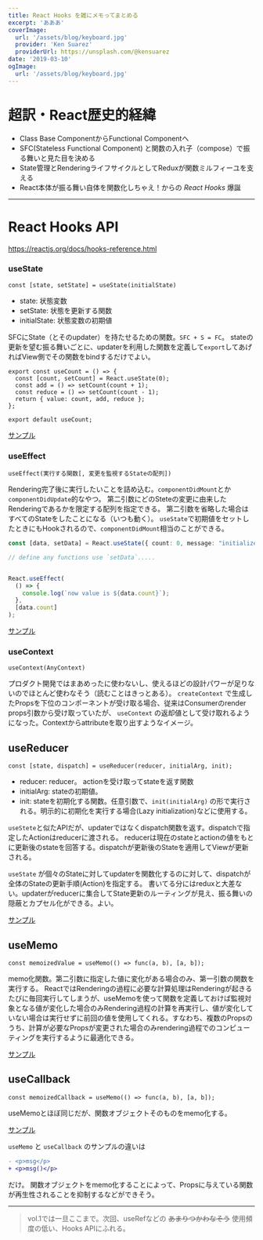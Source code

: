 ```yaml
---
title: React Hooks を雑にメモってまとめる
excerpt: 'あああ'
coverImage:
  url: '/assets/blog/keyboard.jpg'
  provider: 'Ken Suarez'
  providerUrl: https://unsplash.com/@kensuarez
date: '2019-03-10'
ogImage:
  url: '/assets/blog/keyboard.jpg'
---
```



# 超訳・React歴史的経緯

- Class Base ComponentからFunctional Componentへ
- SFC(Stateless Functional Component) と関数の入れ子（compose）で振る舞いと見た目を決める
- State管理とRenderingライフサイクルとしてReduxが関数ミルフィーユを支える
- React本体が振る舞い自体を関数化しちゃえ！からの _React Hooks_ 爆誕

---

# React Hooks API

https://reactjs.org/docs/hooks-reference.html


### useState

`const [state, setState] = useState(initialState)`

- state: 状態変数
- setState: 状態を更新する関数
- initialState: 状態変数の初期値

SFCにState（とそのupdater）を持たせるための関数。`SFC + S = FC`。
stateの更新を望む振る舞いごとに、updaterを利用した関数を定義して`export`してあげればView側でその関数をbindするだけでよい。

```tsx
export const useCount = () => {
  const [count, setCount] = React.useState(0);
  const add = () => setCount(count + 1);
  const reduce = () => setCount(count - 1);
  return { value: count, add, reduce };
};

export default useCount;
```

[サンプル](https://codesandbox.io/s/y3x70j1opx)


### useEffect

`useEffect(実行する関数[, 変更を監視するStateの配列])`

Rendering完了後に実行したいことを詰め込む。`componentDidMount`とか`componentDidUpdate`的なやつ。
第二引数にどのSteteの変更に由来したRenderingであるかを限定する配列を指定できる。
第二引数を省略した場合はすべてのStateをしたことになる（いつも動く）。
`useState`で初期値をセットしたときにもHookされるので、`componentDidMount`相当のことができる。

```typescript
const [data, setData] = React.useState({ count: 0, message: "initialize" });

// define any functions use `setData`.....


React.useEffect(
  () => {
    console.log(`now value is ${data.count}`);
  },
  [data.count]
);
```

[サンプル](https://codesandbox.io/s/pmz0npz0lm)


### useContext

`useContext(AnyContext)`

プロダクト開発ではまあめったに使わないし、使えるほどの設計パワーが足りないのでほとんど使わなそう（読むことはきっとある）。
`createContext` で生成したPropsを下位のコンポーネントが受け取る場合、従来はConsumerのrender props引数から受け取っていたが、
`useContext` の返却値として受け取れるようになった。Contextからattributeを取り出すようなイメージ。


## useReducer

`const [state, dispatch] = useReducer(reducer, initialArg, init);`

- reducer: reducer。 actionを受け取ってstateを返す関数
- initialArg: stateの初期値。
- init: stateを初期化する関数。任意引数で、`init(initialArg)` の形で実行される。明示的に初期化を実行する場合(Lazy initialization)などに使用する。


`useStete`と似たAPIだが、updaterではなくdispatch関数を返す。dispatchで指定したActionはreducerに渡される。
reducerは現在のstateとactionの値をもとに更新後のstateを回答する。dispatchが更新後のStateを適用してViewが更新される。

`useState` が個々のStateに対してupdaterを関数化するのに対して、dispatchが全体のStateの更新手順(Action)を指定する。
書いてる分にはreduxと大差ない。updaterがreducerに集合してState更新のルーティングが見え、振る舞いの隠蔽とカプセル化ができる。よい。


[サンプル](https://codesandbox.io/s/y21wylyq1z)


## useMemo


`const memoizedValue = useMemo(() => func(a, b), [a, b]);`

memo化関数。第二引数に指定した値に変化がある場合のみ、第一引数の関数を実行する。
ReactではRenderingの過程に必要な計算処理はRenderingが起きるたびに毎回実行してしまうが、useMemoを使って関数を定義しておけば監視対象となる値が変化した場合のみRendering過程の計算を再実行し、値が変化していない場合は実行せずに前回の値を使用してくれる。すなわち、複数のPropsのうち、計算が必要なPropsが変更された場合のみrendering過程でのコンピューティングを実行するように最適化できる。

[サンプル](https://codesandbox.io/s/y0823mznqv)


## useCallback

`const memoizedCallback = useMemo(() => func(a, b), [a, b]);`

useMemoとほぼ同じだが、関数オブジェクトそのものをmemo化する。

[サンプル](https://codesandbox.io/s/mmj6547woy)

`useMemo` と `useCallback` のサンプルの違いは

```diff
- <p>msg</p>
+ <p>msg()</p>
```

だけ。
関数オブジェクトをmemo化することによって、Propsに与えている関数が再生性されることを抑制するなどができそう。

 
---



> vol.1では一旦ここまで。次回、useRefなどの ~~あまりつかわなそう~~ 使用頻度の低い、Hooks APIにふれる。
